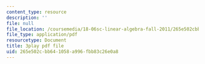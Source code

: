 ```yaml
---
content_type: resource
description: ''
file: null
file_location: /coursemedia/18-06sc-linear-algebra-fall-2011/265e502cbb641058a996fbb83c26e0a8_QVKj3LADCnA.pdf
file_type: application/pdf
resourcetype: Document
title: 3play pdf file
uid: 265e502c-bb64-1058-a996-fbb83c26e0a8
---
```

